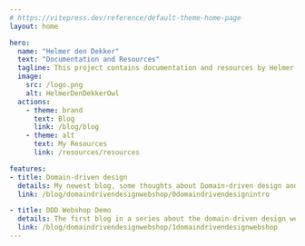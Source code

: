 ```yaml
---
# https://vitepress.dev/reference/default-theme-home-page
layout: home

hero:
  name: "Helmer den Dekker"
  text: "Documentation and Resources"
  tagline: This project contains documentation and resources by Helmer den Dekker
  image:
    src: /logo.png
    alt: HelmerDenDekkerOwl
  actions:
    - theme: brand
      text: Blog
      link: /blog/blog
    - theme: alt
      text: My Resources
      link: /resources/resources

features:
- title: Domain-driven design
  details: My newest blog, some thoughts about Domain-driven design and how I got there.
  link: /blog/domaindrivendesignwebshop/0domaindrivendesignintro

- title: DDD Webshop Demo
  details: The first blog in a series about the domain-driven design webshop demo. This blog describes the thoughts behind the first domain model and is mainly influenced by the software architecture course I followed in May 2023.
  link: /blog/domaindrivendesignwebshop/1domaindrivendesignwebshop
---
```


